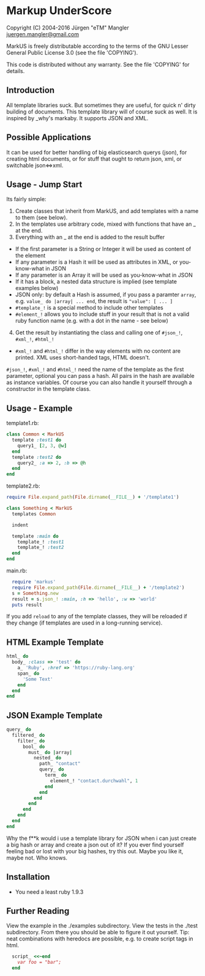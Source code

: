 # Markup UnderScore

Copyright (C) 2004-2016 Jürgen "eTM" Mangler <juergen.mangler@gmail.com>

MarkUS is freely distributable according to the terms of the GNU Lesser General
Public License 3.0 (see the file 'COPYING').

This code is distributed without any warranty. See the file 'COPYING' for
details.

## Introduction

All template libraries suck. But sometimes they are useful, for quick n' dirty
building of documents. This template library will of course suck as well. It is
inspired by _why's markaby. It supports JSON and XML. 

## Possible Applications

It can be used for better handling of big elasticsearch querys (json), for
creating html documents, or for stuff that ought to return json, xml, or
switchable json<=>xml.

## Usage - Jump Start

Its fairly simple:

1. Create classes that inherit from MarkUS, and add templates with a name to them (see below).
2. In the templates use arbitrary code, mixed with functions that have an _ at the end.
3. Everything with an _ at the end is added to the result buffer
  - If the first parameter is a String or Integer it will be used as content of the element
  - If any parameter is a Hash it will be used as attributes in XML, or you-know-what in JSON
  - If any parameter is an Array it will be used as you-know-what in JSON
  - If it has a block, a nested data structure is implied (see template examples below)
  - JSON only: by default a Hash is assumed, if you pass a paramter `array`, e.g. `value_ do |array| ... end`, the result is `"value": [ ... ]`
  - `#template_!` is a special method to include other templates
  - `#element_!` allows you to include stuff in your result that is not a valid ruby function name (e.g. with a dot in the name - see below)
4. Get the result by instantiating the class and calling one of `#json_!`, `#xml_!`, `#html_!`
  - `#xml_!` and `#html_!` differ in the way elements with no content are printed. XML uses short-handed tags, HTML doesn't.

`#json_!`, `#xml_!` and `#html_!` need the name of the template as
the first parameter, optional you can pass a hash. All pairs in the hash are
available as instance variables. Of course you can also handle it yourself through a
constructor in the template class.

## Usage - Example

template1.rb:

```ruby
class Common < MarkUS
  template :test1 do
    query1_ [2, 3, @w]
  end
  template :test2 do
    query2_ :a => 2, :b => @h
  end
end
```

template2.rb:

```ruby
require File.expand_path(File.dirname(__FILE__) + '/template1')

class Something < MarkUS
  templates Common

  indent

  template :main do
    template_! :test1
    template_! :test2
  end
end
```

main.rb:

```ruby
  require 'markus'
  require File.expand_path(File.dirname(__FILE__) + '/template2')
  s = Something.new
  result = s.json_! :main, :h => 'hello', :w => 'world'
  puts result
```

If you add `reload` to any of the template classes, they will be reloaded if
they change (if templates are used in a long-running service).

## HTML Example Template

```ruby
html_ do
  body_ :class => 'test' do
    a_ 'Ruby', :href => 'https://ruby-lang.org'
    span_ do
      'Some Text'
    end
  end
end
```

## JSON Example Template

```ruby
query_ do
  filtered_ do
    filter_ do
      bool_ do
        must_ do |array|
          nested_ do
            path_ "contact"
            query_ do
              term_ do
                element_! "contact.durchwahl", 1
              end
            end
          end
        end
      end
    end
  end
end
```

Why the f**k would i use a template library for JSON when i can just create a
big hash or array and create a json out of it? If you ever find yourself
feeling bad or lost with your big hashes, try this out. Maybe you like it,
maybe not. Who knows.

## Installation

* You need a least ruby 1.9.3

## Further Reading

View the example in the ./examples subdirectory. View the tests in the ./test
subdirectory. From there you should be able to figure it out yourself. Tip:
neat combinations with heredocs are possible, e.g. to create script tags in
html.

```ruby
  script_ <<~end
    var foo = "bar";
  end
```
